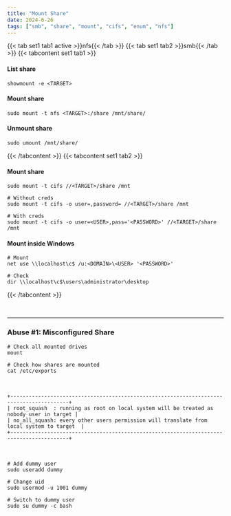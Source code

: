```yaml
---
title: "Mount Share"
date: 2024-6-26
tags: ["smb", "share", "mount", "cifs", "enum", "nfs"]
---
```


{{< tab set1 tab1 active >}}nfs{{< /tab >}}
{{< tab set1 tab2 >}}smb{{< /tab >}}
{{< tabcontent set1 tab1 >}}

#### List share

<div>

```console
showmount -e <TARGET>
```

</div>

#### Mount share

<div>

```console
sudo mount -t nfs <TARGET>:/share /mnt/share/
```

</div>

#### Unmount share

<div>

```console
sudo umount /mnt/share/
```

</div>

{{< /tabcontent >}}
{{< tabcontent set1 tab2 >}}

#### Mount share

<div>

```console
sudo mount -t cifs //<TARGET>/share /mnt
```

```console
# Without creds
sudo mount -t cifs -o user=,password= //<TARGET>/share /mnt
```

```console
# With creds
sudo mount -t cifs -o user=<USER>,pass='<PASSWORD>' //<TARGET>/share /mnt
```

</div>

#### Mount inside Windows

<div>

```console
# Mount
net use \\localhost\c$ /u:<DOMAIN>\<USER> '<PASSWORD>'
```

```console
# Check
dir \\localhost\c$\users\administrator\desktop
```

</div>

{{< /tabcontent >}}

<br>

---

### Abuse #1: Misconfigured Share

<div>

```console
# Check all mounted drives
mount
```

```console
# Check how shares are mounted
cat /etc/exports
```

</div>

<br>

<div>

```console
+-----------------------------------------------------------------------------------------+
| root_squash  : running as root on local system will be treated as nobody user in target |
| no_all_squash: every other users permission will translate from local system to target  |
+-----------------------------------------------------------------------------------------+
```

</div>

<br>

<div>

```console
# Add dummy user
sudo useradd dummy
```

```console
# Change uid
sudo usermod -u 1001 dummy 
```

```console
# Switch to dummy user
sudo su dummy -c bash
```

</div>

<br>